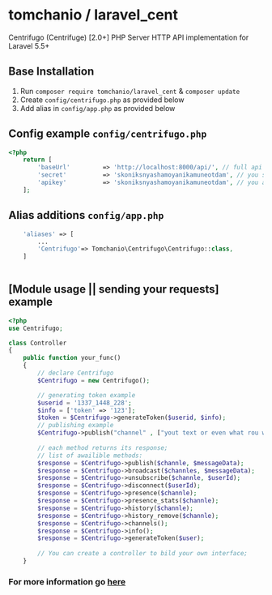 # tomchanio / laravel_cent
Centrifugo (Centrifuge) [2.0+] PHP Server HTTP API implementation for Laravel 5.5+

## Base Installation
1. Run `composer require tomchanio/laravel_cent` & `composer update`
2. Create `config/centrifugo.php` as provided below
3. Add alias in `config/app.php` as provided below

## Config example `config/centrifugo.php`
```php
<?php
    return [
        'baseUrl'         => 'http://localhost:8000/api/', // full api url
        'secret'          => 'skoniksnyashamoyanikamuneotdam', // you super secret key
        'apikey'          => 'skoniksnyashamoyanikamuneotdam', // you api key
    ];

```

## Alias additions `config/app.php`
```php
    'aliases' => [
        ...
        'Centrifugo'=> Tomchanio\Centrifugo\Centrifugo::class,
    ]
    
```



## [Module usage || sending your requests] example
```php
<?php
use Centrifugo;

class Controller
{
    public function your_func()
    {
        // declare Centrifugo
        $Centrifugo = new Centrifugo();

        // generating token example
        $userid = '1337_1448_228';
        $info = ['token' => '123'];
        $token = $Centrifugo->generateToken($userid, $info);
        // publishing example
        $Centrifugo->publish("channel" , ["yout text or even what rou want"]);
        
        // each method returns its response; 
        // list of awailible methods: 
        $response = $Centrifugo->publish($channle, $messageData);
        $response = $Centrifugo->broadcast($channles, $messageData);
        $response = $Centrifugo->unsubscribe($channle, $userId);
        $response = $Centrifugo->disconnect($userId);
        $response = $Centrifugo->presence($channle);
        $response = $Centrifugo->presence_stats($channle);
        $response = $Centrifugo->history($channle);
        $response = $Centrifugo->history_remove($channle);
        $response = $Centrifugo->channels();
        $response = $Centrifugo->info();
        $response = $Centrifugo->generateToken($user);
        
        // You can create a controller to bild your own interface;
    }
```
### For more information go [here](https://centrifugal.github.io/centrifugo/)
